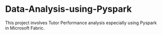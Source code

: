 # Data-Analysis-using-Pyspark

This project involves Tutor Performance analysis especially using Pyspark in Microsoft Fabric.
